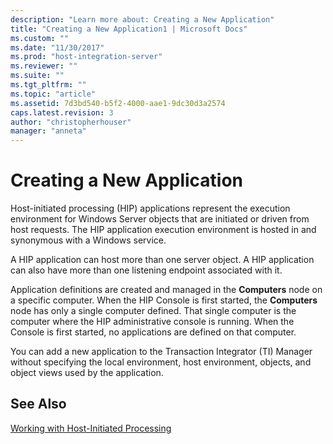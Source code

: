```yaml
---
description: "Learn more about: Creating a New Application"
title: "Creating a New Application1 | Microsoft Docs"
ms.custom: ""
ms.date: "11/30/2017"
ms.prod: "host-integration-server"
ms.reviewer: ""
ms.suite: ""
ms.tgt_pltfrm: ""
ms.topic: "article"
ms.assetid: 7d3bd540-b5f2-4000-aae1-9dc30d3a2574
caps.latest.revision: 3
author: "christopherhouser"
manager: "anneta"
---
```

# Creating a New Application
Host-initiated processing (HIP) applications represent the execution environment for Windows Server objects that are initiated or driven from host requests. The HIP application execution environment is hosted in and synonymous with a Windows service.  
  
 A HIP application can host more than one server object. A HIP application can also have more than one listening endpoint associated with it.  
  
 Application definitions are created and managed in the **Computers** node on a specific computer. When the HIP Console is first started, the **Computers** node has only a single computer defined. That single computer is the computer where the HIP administrative console is running. When the Console is first started, no applications are defined on that computer.  
  
 You can add a new application to the Transaction Integrator (TI) Manager without specifying the local environment, host environment, objects, and object views used by the application.  
  
## See Also  
 [Working with Host-Initiated Processing](../core/working-with-host-initiated-processing1.md)
